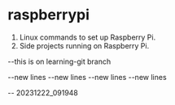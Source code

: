 # raspberrypi

1. Linux commands to set up Raspberry Pi.
2. Side projects running on Raspberry Pi.

--this is on learning-git branch



--new lines
--new lines
--new lines
--new lines


-- 20231222_091948


